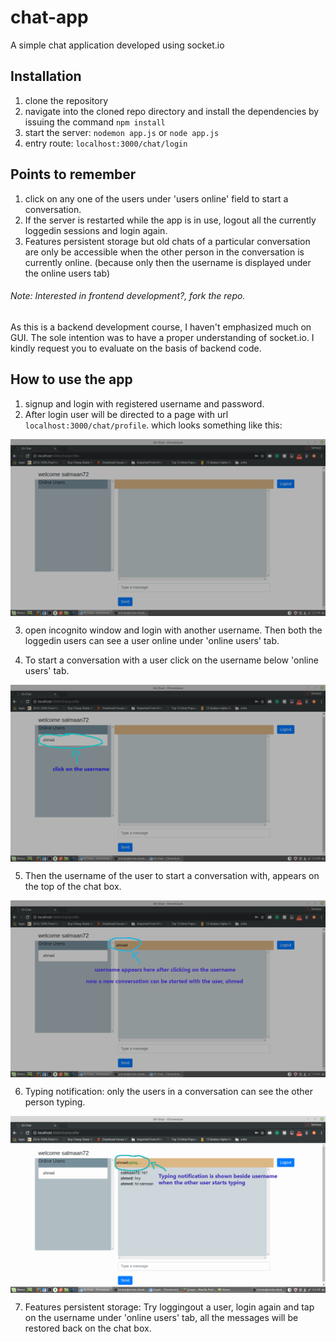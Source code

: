 # chat-app
A simple chat application developed using socket.io
## Installation
1. clone the repository
2. navigate into the cloned repo directory and install the dependencies by issuing the command `npm install`
3. start the server: `nodemon app.js` or `node app.js`
4. entry route: `localhost:3000/chat/login`

## Points to remember
1. click on any one of the users under 'users online' field to start a conversation.
2. If the server is restarted while the app is in use, logout all the currently loggedin sessions and login again.
3. Features persistent storage but old chats of a particular conversation are only be accessible when the other person in the conversation is currently online. (because only then the username is displayed under the online users tab)

###### Note: Interested in frontend development?, fork the repo.

As this is a backend development course, I haven't emphasized much on GUI. The sole intention was to have a proper understanding of socket.io. I kindly request you to evaluate on the basis of backend code.
## How to use the app
1. signup and login with registered username and password.
2. After login user will be directed to a page with url `localhost:3000/chat/profile`. which looks something like this:
<img src="chat_1.png" align="center"/>  

3. open incognito window and login with another username. Then both the loggedin users can see a user online under        'online users' tab.

4. To start a conversation with a user click on the username below 'online users' tab.
<img src="chat_2.png" align="center"/>  

5. Then the username of the user to start a conversation with, appears on the top of the chat box.
<img src="chat_3.png" align="center"/>  

6. Typing notification: only the users in a conversation can see the other person typing.
<img src="chat_11.png" align="center"/>  

7. Features persistent storage:
Try loggingout a user, login again and tap on the username under 'online users' tab, all the messages will be restored back on the chat box.

 
